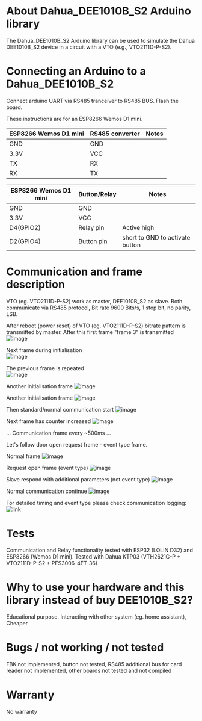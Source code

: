 # About Dahua_DEE1010B_S2 Arduino library
The Dahua_DEE1010B_S2 Arduino library can be used to simulate the Dahua DEE1010B_S2 device in a circuit with a VTO (e.g., VTO2111D-P-S2).

# Connecting an Arduino to a Dahua_DEE1010B_S2
Connect arduino UART via RS485 tranceiver to RS485 BUS. Flash the board. 

These instructions are for an ESP8266 Wemos D1 mini.

|ESP8266 Wemos D1 mini|RS485 converter|Notes|
|-------|------|-----|
|GND    |GND| |
|3.3V|VCC| |
|TX|RX| |
|RX|TX| |

|ESP8266 Wemos D1 mini|Button/Relay|Notes|
|-------|------|-----|
|GND    |GND| |
|3.3V|VCC| |
|D4(GPIO2)|Relay pin|Active high|
|D2(GPIO4)|Button pin|short to GND to activate button|

# Communication and frame description
VTO (eg. VTO2111D-P-S2) work as master, DEE1010B_S2 as slave. Both communicate via RS485 protocol, Bit rate 9600 Bits/s, 1 stop bit, no parity, LSB.

After reboot (power reset) of VTO (eg. VTO2111D-P-S2) bitrate pattern is transmitted by master. After this first frame "frame 3" is transmitted
![image](https://github.com/mrmdudek/Dahua-DEE1010B-S2/assets/57598064/f26f26bd-7154-4f3e-84dd-61e3b74f839c)

Next frame during initialisation 	
![image](https://github.com/mrmdudek/Dahua-DEE1010B-S2/assets/57598064/c9873d15-4ac9-497a-813f-4c244387dd99)

The previous frame is repeated	
![image](https://github.com/mrmdudek/Dahua-DEE1010B-S2/assets/57598064/68a1682b-ba19-417e-988d-818680ca1a29)

Another initialisation frame
![image](https://github.com/mrmdudek/Dahua-DEE1010B-S2/assets/57598064/40026cb3-cdc8-4ccd-a0ad-5f11813a7935)

Another initialisation frame
![image](https://github.com/mrmdudek/Dahua-DEE1010B-S2/assets/57598064/42485863-0949-4aac-8150-2ed8370137bc)

Then standard/normal communication start
![image](https://github.com/mrmdudek/Dahua-DEE1010B-S2/assets/57598064/d64ed0e3-116a-4d6c-bf1a-217b5cf3a6ad)

Next frame has counter increased
![image](https://github.com/mrmdudek/Dahua-DEE1010B-S2/assets/57598064/39420de1-6d0d-4143-99a0-a9552d8d71b0)

...
Communication frame every ~500ms
...

Let's follow door open request frame - event type frame. 

Normal frame 
![image](https://github.com/mrmdudek/Dahua-DEE1010B-S2/assets/57598064/7cfde598-522e-4ad0-94b4-f23374fdb440)

Request open frame (event type)
![image](https://github.com/mrmdudek/Dahua-DEE1010B-S2/assets/57598064/b0a0455b-92bb-49a3-a5f2-7fe71f687bec)

Slave respond with additional parameters (not event type)
![image](https://github.com/mrmdudek/Dahua-DEE1010B-S2/assets/57598064/270ba52b-d6a6-44ec-9d3e-c9947a013ad1)

Normal communication continue
![image](https://github.com/mrmdudek/Dahua-DEE1010B-S2/assets/57598064/10dae439-6ec5-4ce7-ba8a-57acfef1dc57)

For detailed timing and event type please check communication logging: 
![link](https://github.com/mrmdudek/Dahua-DEE1010B-S2/tree/main/Communication%20logging)

# Tests
Communication and Relay functionality tested with ESP32 (LOLIN D32) and ESP8266 (Wemos D1 mini). Tested with Dahua KTP03 (VTH2621G-P + VTO2111D-P-S2 + PFS3006-4ET-36)

# Why to use your hardware and this library instead of buy DEE1010B_S2?
Educational purpose, Interacting with other system (eg. home assistant), Cheaper

# Bugs / not working / not tested
FBK not implemented, 
button not tested, 
RS485 additional bus for card reader not implemented,
other boards not tested and not compiled

# Warranty
No warranty
